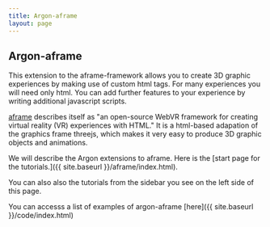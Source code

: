 ```yaml
---
title: Argon-aframe
layout: page
---
```


<h2>Argon-aframe</h2> This extension to the aframe-framework allows you to create 3D graphic experiences by making use of custom html tags. For many experiences you will need only html. You can add further features to your experience by writing additional javascript scripts.

[aframe](https://aframe.io) describes itself as "an open-source WebVR framework for creating virtual reality (VR) experiences with HTML." It is a html-based adapation of the graphics frame threejs, which makes it very easy to produce 3D graphic objects and animations. 

We will describe the Argon extensions to aframe. Here is the [start page for the tutorials.]({{ site.baseurl }}/aframe/index.html). 

You can also also the tutorials from the sidebar you see on the left side of this page. 

You can accesss a list of examples of argon-aframe [here]({{ site.baseurl }}/code/index.html)
